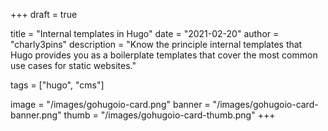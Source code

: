 +++
draft = true

title = "Internal templates in Hugo"
date = "2021-02-20"
author = "charly3pins"
description = "Know the principle internal templates that Hugo provides you as a boilerplate templates that cover the most common use cases for static websites."

tags = ["hugo", "cms"]

image = "/images/gohugoio-card.png"
banner = "/images/gohugoio-card-banner.png"
thumb = "/images/gohugoio-card-thumb.png"
+++